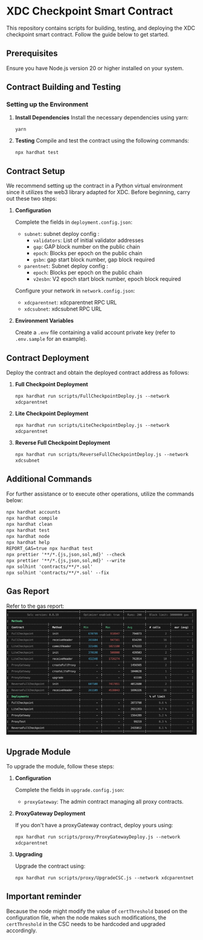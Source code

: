 # XDC Checkpoint Smart Contract

This repository contains scripts for building, testing, and deploying the XDC checkpoint smart contract. Follow the guide below to get started.

## Prerequisites

Ensure you have Node.js version 20 or higher installed on your system.

## Contract Building and Testing

### Setting up the Environment

1. **Install Dependencies**
   Install the necessary dependencies using yarn:

   ```shell
   yarn
   ```

2. **Testing**
   Compile and test the contract using the following commands:

   ```shell
   npx hardhat test
   ```

## Contract Setup

We recommend setting up the contract in a Python virtual environment since it utilizes the web3 library adapted for XDC. Before beginning, carry out these two steps:

1. **Configuration**

   Complete the fields in `deployment.config.json`:

   - `subnet`: subnet deploy config :
      - `validators`: List of initial validator addresses
      - `gap`: GAP block number on the public chain
      - `epoch`: Blocks per epoch on the public chain
      - `gsbn`: gap start block number, gap block required
   - `parentnet`: Subnet deploy config :
      - `epoch`: Blocks per epoch on the public chain
      - `v2esbn`: V2 epoch start block number, epoch block required

   Configure your network in `network.config.json`:

   - `xdcparentnet`: xdcparentnet RPC URL
   - `xdcsubnet`: xdcsubnet RPC URL

2. **Environment Variables**

   Create a `.env` file containing a valid account private key (refer to `.env.sample` for an example).

## Contract Deployment

Deploy the contract and obtain the deployed contract address as follows:

1. **Full Checkpoint Deployment**

   ```shell
   npx hardhat run scripts/FullCheckpointDeploy.js --network xdcparentnet
   ```

2. **Lite Checkpoint Deployment**

   ```shell
   npx hardhat run scripts/LiteCheckpointDeploy.js --network xdcparentnet
   ```

2. **Reverse Full Checkpoint Deployment**

   ```shell
   npx hardhat run scripts/ReverseFullCheckpointDeploy.js --network xdcsubnet
   ```

## Additional Commands

For further assistance or to execute other operations, utilize the commands below:

```shell
npx hardhat accounts
npx hardhat compile
npx hardhat clean
npx hardhat test
npx hardhat node
npx hardhat help
REPORT_GAS=true npx hardhat test
npx prettier '**/*.{js,json,sol,md}' --check
npx prettier '**/*.{js,json,sol,md}' --write
npx solhint 'contracts/**/*.sol'
npx solhint 'contracts/**/*.sol' --fix
```

## Gas Report

Refer to the gas report:
![Gas Report](gasrepoter.png)

## Upgrade Module

To upgrade the module, follow these steps:

1. **Configuration**

   Complete the fields in `upgrade.config.json`:

   - `proxyGateway`: The admin contract managing all proxy contracts.

2. **ProxyGateway Deployment**

   If you don't have a proxyGateway contract, deploy yours using:

   ```shell
   npx hardhat run scripts/proxy/ProxyGatewayDeploy.js --network xdcparentnet
   ```

3. **Upgrading**

   Upgrade the contract using:

   ```shell
   npx hardhat run scripts/proxy/UpgradeCSC.js --network xdcparentnet
   ```

## Important reminder

Because the node might modify the value of `certThreshold` based on the configuration file, when the node makes such modifications, the `certThreshold` in the CSC needs to be hardcoded and upgraded accordingly.